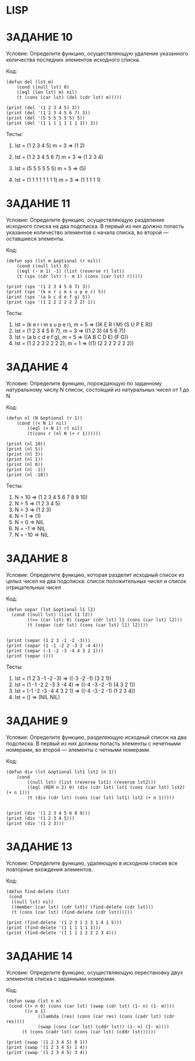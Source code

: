 # LISP

# ЗАДАНИЕ 10

Условие: Определите функцию, осуществляющую удаление указанного количества последних элементов исходного списка.

Код: 
```     
(defun del (lst m)
    (cond ((null lst) 0)
    ((eql (len lst) m) nil)
    (t (cons (car lst) (del (cdr lst) m)))))

(print (del '(1 2 3 4 5) 3))
(print (del '(1 2 3 4 5 6 7) 3))
(print (del '(5 5 5 5 5 5) 5))
(print (del '(1 1 1 1 1 1 1 1)) 3))
``` 

Тесты: 

1) lst = (1 2 3 4 5)
m = 3
=> (1 2)

2) lst = (1 2 3 4 5 6 7)
m = 3
=> (1 2 3 4)

3) lst = (5 5 5 5 5 5)
m = 5
=> (5)

4) lst = (1 1 1 1 1 1 1 1)
m = 3
=> (1 1 1 1 1) 


# ЗАДАНИЕ 11

Условие: Определите функцию, осуществляющую разделение исходного списка на два подсписка. В первый из них должно попасть указанное количество элементов с начала списка, во второй — оставшиеся элементы.

Код: 

``` 
(defun sps (lst m &optional (r nil))
    (cond ((null lst) 0)
    ((eql (- m 1) -1) (list (reverse r) lst))
    (t (sps (cdr lst) (- m 1) (cons (car lst) r)))))

(print (sps '(1 2 3 4 5 6 7) 3))
(print (sps '(k e r i m s u p e r) 5))
(print (sps '(a b c d e f g) 5))
(print (sps '(1 2 2 2 2 2 2 2) 1))
``` 

Тесты:

1) lst = (k e r i m s u p e r), m = 5 => ((K E R I M) (S U P E R)) 
2) lst = (1 2 3 4 5 6 7), m = 3 => ((1 2 3) (4 5 6 7))
3) lst = (a b c d e f g), m = 5 => ((A B C D E) (F G)) 
4) lst = (1 2 2 2 2 2 2 2), m = 1 => ((1) (2 2 2 2 2 2 2)) 


# ЗАДАНИЕ 4

Условие: Определите функцию, порождающую по заданному натуральному числу N список, состоящий из натуральных чисел от 1 до N.

Код: 

``` 
(defun nl (N &optional (r 1))
    (cond ((< N 1) nil)
        ((eql (+ N 1) r) nil)
        (t(cons r (nl N (+ r 1))))))

(print (nl 10))
(print (nl 5))
(print (nl 3))
(print (nl 1))
(print (nl 0))
(print (nl -1))
(print (nl -10))
``` 

Тесты: 

1) N = 10 => (1 2 3 4 5 6 7 8 9 10)
2) N = 5 => (1 2 3 4 5)
3) N = 3 => (1 2 3)
4) N = 1 => (1)
5) N = 0 => NIL
6) N = -1 => NIL
7) N = -10 => NIL


# ЗАДАНИЕ 8

Условие: Определите функцию, которая разделит исходный список из целых чисел на два подсписка: список положительных чисел и список отрицательных чисел

Код: 

``` 
(defun separ (lst &optional l1 l2)
  (cond ((null lst) (list l1 l2))
        ((>= (car lst) 0) (separ (cdr lst) l1 (cons (car lst) l2)))
        (t (separ (cdr lst) (cons (car lst) l1) l2))))


(print (separ (1 2 3 -1 -2 -3)))
(print (separ (1 -1 -2 2 -3 3 -4 4)))
(print (separ (-1 -2 -3 -4 4 3 2 1)))
(print (separ ()))
``` 

Тесты: 
1) lst = (1 2 3 -1 -2 -3) => ((-3 -2 -1) (3 2 1)) 
2) lst = (1 -1 -2 2 -3 3 -4 4) => ((-4 -3 -2 -1) (4 3 2 1))
3) lst = (-1 -2 -3 -4 4 3 2 1) => ((-4 -3 -2 -1) (1 2 3 4)) 
4) lst = () => (NIL NIL)


# ЗАДАНИЕ 9

Условие: Определите функцию, разделяющую исходный список на два подсписка. В первый из них должны попасть элементы с нечетными номерами, во второй — элементы с четными номерами.

Код: 

``` 
(defun div (lst &optional lst1 lst2 (n 1))
    (cond 
        ((null lst) (list (reverse lst1) (reverse lst2)))
        ((eql (REM n 2) 0) (div (cdr lst) lst1 (cons (car lst) lst2) (+ n 1)))
        (t (div (cdr lst) (cons (car lst) lst1) lst2 (+ n 1)))))


(print (div '(1 2 3 4 5 6 8 9)))
(print (div '(1 2 3 4 5)))
(print (div '(1 2 3)))

``` 


# ЗАДАНИЕ 13

Условие: Определите функцию, удаляющую в исходном списке все повторные вхождения элементов.

Код: 
``` 
(defun find-delete (lst) 
 (cond
  ((null lst) nil)
  ((member (car lst) (cdr lst)) (find-delete (cdr lst)))
  (t (cons (car lst) (find-delete (cdr lst))))))

(print (find-delete '(1 2 3 1 2 3 1 4 1 5)))
(print (find-delete '(1 1 1 1 1 1)))
(print (find-delete '(1 1 1 1 2 2 2 3 4)))
``` 

# ЗАДАНИЕ 14

Условие: Определите функцию, осуществляющую перестановку двух элементов списка
с заданными номерами.

Код: 
``` 
(defun swap (lst n m)
 (cond ((> n 0) (cons (car lst) (swap (cdr lst) (1- n) (1- m))))
       ((> m 1)
            ((lambda (res) (cons (car res) (cons (cadr lst) (cdr res))))
            (swap (cons (car lst) (cddr lst)) (1- n) (1- m))))
      (t (cons (cadr lst) (cons (car lst) (cddr lst))))))

(print (swap '(1 2 3 4 5) 0 1))
(print (swap '(1 2 3 4 5) 1 4))
(print (swap '(1 2 3 4 5) 3 4))
``` 
